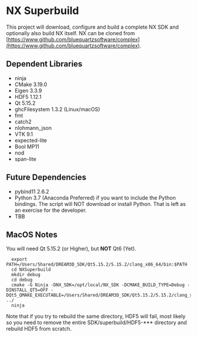 # NX Superbuild #

This project will download, configure and build a complete NX SDK and optionally also build NX itself. NX can be cloned from [https://www.github.com/bluequartzsoftware/complex](https://www.github.com/bluequartzsoftware/complex). 

## Dependent Libraries ##

+ ninja
+ CMake 3.19.0
+ Eigen 3.3.9
+ HDF5 1.12.1
+ Qt 5.15.2
+ ghcFilesystem 1.3.2 (Linux/macOS)
+ fmt
+ catch2
+ nlohmann_json
+ VTK 9.1
+ expected-lite
+ Bool MP11
+ nod
+ span-lite

## Future Dependencies ##

+ pybind11 2.6.2
+ Python 3.7 (Anaconda Preferred) if you want to include the Python bindings. The script will NOT download or install Python. That is left as an exercise for the developer.
+ TBB


## MacOS Notes ##

You will need Qt 5.15.2 (or Higher), but **NOT** Qt6 (Yet).

```(lang-console)
  export PATH=/Users/Shared/DREAM3D_SDK/Qt5.15.2/5.15.2/clang_x86_64/bin:$PATH
  cd NXSuperbuild
  mkdir debug
  cd debug
  cmake -G Ninja -DNX_SDK=/opt/local/NX_SDK -DCMAKE_BUILD_TYPE=Debug -DINSTALL_QT5=OFF -DQt5_QMAKE_EXECUTABLE=/Users/Shared/DREAM3D_SDK/Qt5.15.2/5.15.2/clang_x86_64/bin/qmake  ../
  ninja
```

Note that if you try to rebuild the same directory, HDF5 will fail, most likely so you need to remove the entire SDK/superbuild/HDF5-*** directory and rebuild HDF5 from scratch.

